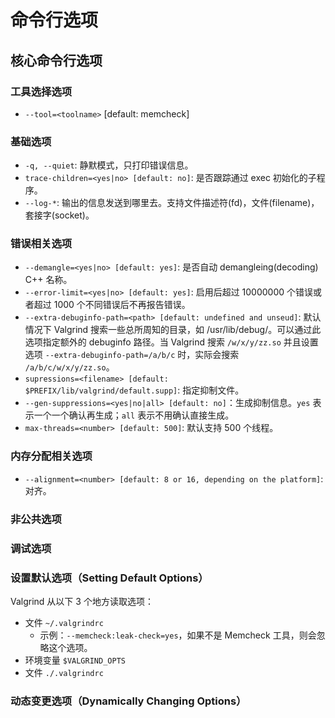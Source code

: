 # 命令行选项

## 核心命令行选项

### 工具选择选项

- `--tool=<toolname>` [default: memcheck]

### 基础选项

- `-q, --quiet`: 静默模式，只打印错误信息。
- `trace-children=<yes|no> [default: no]`: 是否跟踪通过 exec 初始化的子程序。
- `--log-*`: 输出的信息发送到哪里去。支持文件描述符(fd)，文件(filename)，套接字(socket)。

### 错误相关选项

- `--demangle=<yes|no> [default: yes]`: 是否自动 demangleing(decoding) C++ 名称。
- `--error-limit=<yes|no> [default: yes]`: 启用后超过 10000000 个错误或者超过 1000 个不同错误后不再报告错误。
- `--extra-debuginfo-path=<path> [default: undefined and unseud]`: 默认情况下 Valgrind 搜索一些总所周知的目录，如 /usr/lib/debug/。可以通过此选项指定额外的 debuginfo 路径。当 Valgrind 搜索 `/w/x/y/zz.so` 并且设置选项 `--extra-debuginfo-path=/a/b/c` 时，实际会搜索 `/a/b/c/w/x/y/zz.so`。
- `supressions=<filename> [default: $PREFIX/lib/valgrind/default.supp]`: 指定抑制文件。
- `--gen-suppressions=<yes|no|all> [default: no]`：生成抑制信息。`yes` 表示一个一个确认再生成；`all` 表示不用确认直接生成。
- `max-threads=<number> [default: 500]`: 默认支持 500 个线程。

### 内存分配相关选项

- `--alignment=<number> [default: 8 or 16, depending on the platform]`: 对齐。

### 非公共选项

### 调试选项

### 设置默认选项（Setting Default Options）

Valgrind 从以下 3 个地方读取选项：

- 文件 `~/.valgrindrc`
  - 示例：`--memcheck:leak-check=yes`，如果不是 Memcheck 工具，则会忽略这个选项。
- 环境变量 `$VALGRIND_OPTS`
- 文件 `./.valgrindrc`

### 动态变更选项（Dynamically Changing Options）

